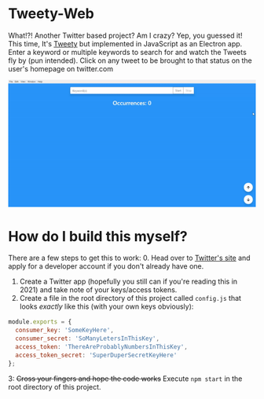 # Tweety-Web
What!?! Another Twitter based project? Am I crazy? Yep, you guessed it! This time, It's [Tweety](https://github.com/ctcuff/Tweety) but implemented in JavaScript as an Electron app. Enter a keyword or multiple keywords to search for and watch the Tweets fly by (pun intended). Click on any tweet to be brought to that status on the user's homepage on twitter.com

![](https://github.com/ctcuff/Tweety-Web/blob/master/screenshots/tweety.gif)

# How do I build this myself?
There are a few steps to get this to work:
0. Head over to [Twitter's site](https://developer.twitter.com/en/apply-for-access.html) and apply for a developer account if you don't already have one.
1. Create a Twitter app (hopefully you still can if you're reading this in 2021) and take note of your keys/access tokens.
2. Create a file in the root directory of this project called `config.js` that looks *exactly* like this (with your own keys obviously):
```javascript
module.exports = {
  consumer_key: 'SomeKeyHere',
  consumer_secret: 'SoManyLetersInThisKey',
  access_token: 'ThereAreProbablyNumbersInThisKey',
  access_token_secret: 'SuperDuperSecretKeyHere'
};
```
3: ~~Cross your fingers and hope the code works~~ Execute `npm start` in the root directory of this project.
